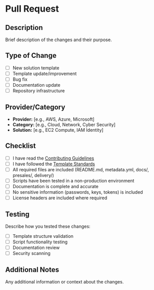 # Pull Request

## Description
Brief description of the changes and their purpose.

## Type of Change
- [ ] New solution template
- [ ] Template update/improvement
- [ ] Bug fix
- [ ] Documentation update
- [ ] Repository infrastructure

## Provider/Category
- **Provider:** [e.g., AWS, Azure, Microsoft]
- **Category:** [e.g., Cloud, Network, Cyber Security]
- **Solution:** [e.g., EC2 Compute, IAM Identity]

## Checklist
- [ ] I have read the [Contributing Guidelines](../docs/CONTRIBUTING.md)
- [ ] I have followed the [Template Standards](../docs/TEMPLATE_STANDARDS.md)
- [ ] All required files are included (README.md, metadata.yml, docs/, presales/, delivery/)
- [ ] Scripts have been tested in a non-production environment
- [ ] Documentation is complete and accurate
- [ ] No sensitive information (passwords, keys, tokens) is included
- [ ] License headers are included where required

## Testing
Describe how you tested these changes:
- [ ] Template structure validation
- [ ] Script functionality testing
- [ ] Documentation review
- [ ] Security scanning

## Additional Notes
Any additional information or context about the changes.
